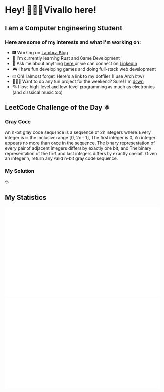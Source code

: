 #  Hey! 🙋🏻‍♂️Vivallo here!

##  I am a Computer Engineering Student

###  Here are some of my interests and what I'm working on:

  * 🎆 Working on [ Lambda Blog ](https://github.com/Vivallo04/lambda-blog)
  * 🌱 I'm currently learning Rust and Game Development 
  * 💭 Ask me about anything [ here ](https://github.com/Vivallo04/Vivallo04/issues/new) or we can connect on [ LinkedIn ](https://bit.ly/3zm1YjA)
  * 🎮 I have fun developing games and doing full-stack web development 
  * 🤓 Oh! I almost forget. Here's a link to my [ dotfiles ](https://github.com/Vivallo04/dotfiles) (I use Arch btw) 
  * 👨🏻‍💻 Want to do any fun project for the weekend? Sure! I'm [ down ](https://discordapp.com/users/521712126058823701)
  * 💘 I love high-level and low-level programming as much as electronics (and classical music too) 

##  LeetCode Challenge of the Day ⚛

###  Gray Code

An n-bit gray code sequence is a sequence of 2n integers where: Every integer
is in the inclusive range [0, 2n - 1], The first integer is 0, An integer
appears no more than once in the sequence, The binary representation of every
pair of adjacent integers differs by exactly one bit, and The binary
representation of the first and last integers differs by exactly one bit.
Given an integer n, return any valid n-bit gray code sequence.

###  My Solution

🤓

##  My Statistics

![](https://github.com/Vivallo04/stats/blob/master/generated/overview.svg)
![](https://github.com/Vivallo04/stats/blob/master/generated/languages.svg)


